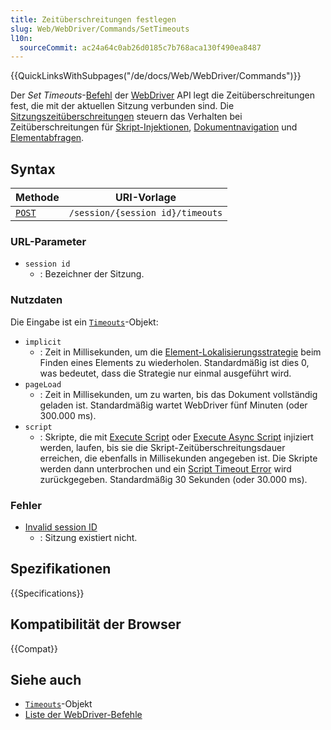 ```yaml
---
title: Zeitüberschreitungen festlegen
slug: Web/WebDriver/Commands/SetTimeouts
l10n:
  sourceCommit: ac24a64c0ab26d0185c7b768aca130f490ea8487
---
```


{{QuickLinksWithSubpages("/de/docs/Web/WebDriver/Commands")}}

Der _Set Timeouts_-[Befehl](/de/docs/Web/WebDriver/Commands) der [WebDriver](/de/docs/Web/WebDriver) API legt die Zeitüberschreitungen fest, die mit der aktuellen Sitzung verbunden sind. Die [Sitzungszeitüberschreitungen](/de/docs/Web/WebDriver/Timeouts) steuern das Verhalten bei Zeitüberschreitungen für [Skript-Injektionen](/de/docs/Web/WebDriver/Timeouts#script), [Dokumentnavigation](/de/docs/Web/WebDriver/Timeouts#pageload) und [Elementabfragen](/de/docs/Web/WebDriver/Timeouts#implicit).

## Syntax

| Methode                                    | URI-Vorlage                      |
| ------------------------------------------ | -------------------------------- |
| [`POST`](/de/docs/Web/HTTP/Methods/GET) | `/session/{session id}/timeouts` |

### URL-Parameter

- `session id`
  - : Bezeichner der Sitzung.

### Nutzdaten

Die Eingabe ist ein [`Timeouts`](/de/docs/Web/WebDriver/Timeouts)-Objekt:

- `implicit`
  - : Zeit in Millisekunden, um die [Element-Lokalisierungsstrategie](/de/docs/Web/WebDriver/WebElement) beim Finden eines Elements zu wiederholen. Standardmäßig ist dies 0, was bedeutet, dass die Strategie nur einmal ausgeführt wird.
- `pageLoad`
  - : Zeit in Millisekunden, um zu warten, bis das Dokument vollständig geladen ist. Standardmäßig wartet WebDriver fünf Minuten (oder 300.000 ms).
- `script`
  - : Skripte, die mit [Execute Script](/de/docs/Web/WebDriver/Commands/ExecuteScript) oder [Execute Async Script](/de/docs/Web/WebDriver/Commands/ExecuteAsyncScript) injiziert werden, laufen, bis sie die Skript-Zeitüberschreitungsdauer erreichen, die ebenfalls in Millisekunden angegeben ist. Die Skripte werden dann unterbrochen und ein [Script Timeout Error](/de/docs/Web/WebDriver/Errors/ScriptTimeoutError) wird zurückgegeben. Standardmäßig 30 Sekunden (oder 30.000 ms).

### Fehler

- [Invalid session ID](/de/docs/Web/WebDriver/Errors/InvalidSessionID)
  - : Sitzung existiert nicht.

## Spezifikationen

{{Specifications}}

## Kompatibilität der Browser

{{Compat}}

## Siehe auch

- [`Timeouts`](/de/docs/Web/WebDriver/Timeouts)-Objekt
- [Liste der WebDriver-Befehle](/de/docs/Web/WebDriver/Commands)
